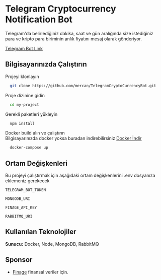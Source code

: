 # Telegram Cryptocurrency Notification Bot

Telegram'da belirlediğiniz dakika, saat ve gün aralığında size istediğiniz para ve kripto para biriminin anlık fiyatını mesaj olarak gönderiyor.

[Telegram Bot Link](https://t.me/CryptoCurrency_NotificationBot)

## Bilgisayarınızda Çalıştırın

Projeyi klonlayın

```bash
  git clone https://github.com/mercan/TelegramCryptoCurrencyBot.git
```

Proje dizinine gidin

```bash
  cd my-project
```

Gerekli paketleri yükleyin

```bash
  npm install
```

Docker build alın ve çalıştırın\
Bilgisayarınızda docker yoksa buradan indirebilirsiniz [Docker İndir](https://docs.docker.com/get-docker/)

```bash
  docker-compose up
```

## Ortam Değişkenleri

Bu projeyi çalıştırmak için aşağıdaki ortam değişkenlerini .env dosyanıza eklemeniz gerekecek

`TELEGRAM_BOT_TOKEN`

`MONGODB_URI`

`FINAGE_API_KEY`

`RABBITMQ_URI`

## Kullanılan Teknolojiler

**Sunucu:** Docker, Node, MongoDB, RabbitMQ

## Sponsor

- [Finage](https://finage.co.uk/) finansal veriler için.
